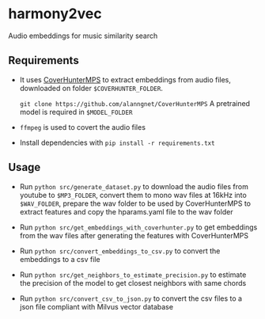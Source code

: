 # harmony2vec
Audio embeddings for music similarity search

## Requirements

- It uses [CoverHunterMPS](https://github.com/alanngnet/CoverHunterMPS) to extract embeddings from audio files, downloaded on folder `$COVERHUNTER_FOLDER`.

    `git clone https://github.com/alanngnet/CoverHunterMPS`
     A pretrained model is required in `$MODEL_FOLDER`
- `ffmpeg` is used to covert the audio files
- Install dependencies with `pip install -r requirements.txt`

## Usage
- Run `python src/generate_dataset.py` to download the audio files from youtube to `$MP3_FOLDER`, convert them to mono wav files at 16kHz into `$WAV_FOLDER`, prepare the wav folder to be used by CoverHunterMPS to extract features and copy the hparams.yaml file to the wav folder
- Run `python src/get_embeddings_with_coverhunter.py` to get embeddings from the wav files after generating the features with CoverHunterMPS

- Run `python src/convert_embeddings_to_csv.py` to convert the embeddings to a csv file

- Run `python src/get_neighbors_to_estimate_precision.py` to estimate the precision of the model to get closest neighbors with same chords

- Run `python src/convert_csv_to_json.py` to convert the csv files to a json file compliant with Milvus vector database

